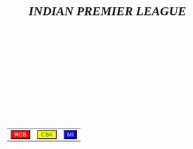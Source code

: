 
<html>
 <head> 
  <style>
    table,h2, h3, h1, p
    {  font-family: Times New Roman;
      text-align:center;
      margin:auto;
      padding:25px;
    }  
  </style> 
 </head> 
 <body id="body"> 
  <h1><i><b>INDIAN PREMIER LEAGUE</b></i> </h1> 
  <b><i><h2><p id="text"></p> </h2></i> </b> 
  <i><h3> <p id="text2"></p> </h3></i> 
  <table> 
   <tbody> 
    <tr> 
     <td><input type="button" value="RCB" id="rcb" style="background-color:red;color:white"></td> 
     <td><input type="button" value="CSK" id="csk" style="background-color:yellow;color:green"></td> 
     <td><input type="button" value="MI" id="mi" style="background-color:blue;color:white"></td> 
    </tr> 
   </tbody> 
  </table> 
  <script>
   function displayfunction()
{var r="Champions 🏆🏆🏆2020 ";
var d="Royal challengers Banglore";
document.getElementById("text").innerHTML=r;
    document.getElementById("text2").innerHTML=d;
    
    document.getElementById("body").style=" background-color:red;color:white";
    
  
  
  
}
function displayfun()
{var r="Champions 🏆🏆🏆2020 ";
var d="Chennai Super Kings ";
document.getElementById("text").innerHTML=r;
    document.getElementById("text2").innerHTML=d;
    
    document.getElementById("body").style=" background-color:yellow;color:green";
    
  
  
  
}

function displayfunc()
{var r="Champions 🏆🏆🏆2020 ";
var d="Mumbai Indians";
document.getElementById("text").innerHTML=r;
    document.getElementById("text2").innerHTML=d;
    
    document.getElementById("body").style=" background-color:blue;color:white";
    
  
  
  
}
    var x = document.getElementById("rcb"); 

x.addEventListener("click", displayfunction);
var  y  = document.getElementById("csk"); 

y.addEventListener("click", displayfun);
var z = document.getElementById("mi"); 

z.addEventListener("click", displayfunc);

</script> 
 </body>
</html>
